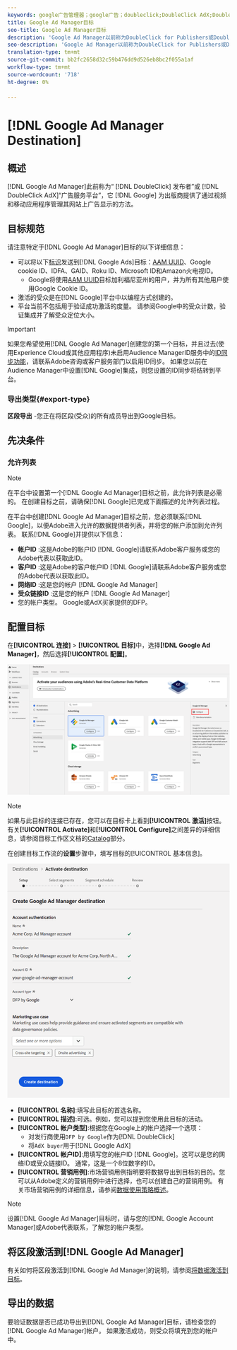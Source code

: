 ```yaml
---
keywords: google广告管理器；google广告；doubleclick;DoubleClick AdX;DoubleClick;Google广告管理器；Google广告管理器
title: Google Ad Manager目标
seo-title: Google Ad Manager目标
description: 'Google Ad Manager以前称为DoubleClick for Publishers或DoubleClick AdX，是Google的广告服务平台，它使出版商能够通过视频和移动应用程序管理其网站上广告的显示。 '
seo-description: 'Google Ad Manager以前称为DoubleClick for Publishers或DoubleClick AdX，是Google的广告服务平台，它使出版商能够通过视频和移动应用程序管理其网站上广告的显示。 '
translation-type: tm+mt
source-git-commit: bb2fc2658d32c59b476dd9d526eb8bc2f055a1af
workflow-type: tm+mt
source-wordcount: '718'
ht-degree: 0%

---
```



# [!DNL Google Ad Manager Destination]

## 概述

[!DNL Google Ad Manager]此前称为“ [!DNL DoubleClick] 发布者”或 [!DNL DoubleClick AdX]“广告服务平台”，它 [!DNL Google] 为出版商提供了通过视频和移动应用程序管理其网站上广告显示的方法。

## 目标规范

请注意特定于[!DNL Google Ad Manager]目标的以下详细信息：

* 可以将以下[标识](../../../identity-service/namespaces.md)发送到[!DNL Google Ads]目标：[AAM UUID](https://experienceleague.adobe.com/docs/audience-manager/user-guide/reference/ids-in-aam.html?lang=en)、Google cookie ID、IDFA、GAID、Roku ID、Microsoft ID和Amazon火电视ID。
   * Google将使用[AAM UUID](https://experienceleague.adobe.com/docs/audience-manager/user-guide/reference/ids-in-aam.html?lang=en)目标加利福尼亚州的用户，并为所有其他用户使用Google Cookie ID。
* 激活的受众是在[!DNL Google]平台中以编程方式创建的。
* 平台当前不包括用于验证成功激活的度量。 请参阅Google中的受众计数，验证集成并了解受众定位大小。

>[!IMPORTANT]
>
>如果您希望使用[!DNL Google Ad Manager]创建您的第一个目标，并且过去(使用Experience Cloud或其他应用程序)未启用Audience ManagerID服务中的[ID同步功能](https://experienceleague.adobe.com/docs/id-service/using/id-service-api/methods/idsync.html)，请联系Adobe咨询或客户服务部门以启用ID同步。 如果您以前在Audience Manager中设置[!DNL Google]集成，则您设置的ID同步将结转到平台。

### 导出类型{#export-type}

**区段导出** -您正在将区段(受众)的所有成员导出到Google目标。

## 先决条件

### 允许列表

>[!NOTE]
>
>在平台中设置第一个[!DNL Google Ad Manager]目标之前，此允许列表是必需的。 在创建目标之前，请确保[!DNL Google]已完成下面描述的允许列表过程。

在平台中创建[!DNL Google Ad Manager]目标之前，您必须联系[!DNL Google]，以便Adobe进入允许的数据提供者列表，并将您的帐户添加到允许列表。 联系[!DNL Google]并提供以下信息：

* **帐户ID** :这是Adobe的帐户ID  [!DNL Google]请联系Adobe客户服务或您的Adobe代表以获取此ID。
* **客户ID** :这是Adobe的客户帐户ID  [!DNL Google]请联系Adobe客户服务或您的Adobe代表以获取此ID。
* **网络ID** :这是您的帐户  [!DNL Google Ad Manager]
* **受众链接ID** :这是您的帐户  [!DNL Google Ad Manager]
* 您的帐户类型。 Google或AdX买家提供的DFP。

## 配置目标

在&#x200B;**[!UICONTROL 连接]** > **[!UICONTROL 目标]**&#x200B;中，选择&#x200B;**[!DNL Google Ad Manager]**，然后选择&#x200B;**[!UICONTROL 配置]**。

![连接Google Ad Manager目标](../../assets/catalog/advertising/google-ad-manager/catalog.png)

>[!NOTE]
>
>如果与此目标的连接已存在，您可以在目标卡上看到&#x200B;**[!UICONTROL 激活]**&#x200B;按钮。 有关&#x200B;**[!UICONTROL Activate]**&#x200B;和&#x200B;**[!UICONTROL Configure]**&#x200B;之间差异的详细信息，请参阅目标工作区文档的[Catalog](../../ui/destinations-workspace.md#catalog)部分。

在创建目标工作流的&#x200B;**设置**&#x200B;步骤中，填写目标的[!UICONTROL 基本信息]。

![基本信息Google Ad Manager](../../assets/catalog/advertising/google-ad-manager/setup.png)

* **[!UICONTROL 名称]**:填写此目标的首选名称。
* **[!UICONTROL 描述]**:可选。例如，您可以提到您使用此目标的活动。
* **[!UICONTROL 帐户类型]**:根据您在Google上的帐户选择一个选项：
   * 对发行商使用`DFP by Google`作为[!DNL DoubleClick]
   * 将`AdX buyer`用于[!DNL Google AdX]
* **[!UICONTROL 帐户ID]**:用填写您的帐户ID  [!DNL Google]。这可以是您的网络ID或受众链接ID。 通常，这是一个8位数字的ID。
* **[!UICONTROL 营销用例]**:市场营销用例指明要将数据导出到目标的目的。您可以从Adobe定义的营销用例中进行选择，也可以创建自己的营销用例。 有关市场营销用例的详细信息，请参阅[数据使用策略概述](../../../data-governance/policies/overview.md)。

>[!NOTE]
>
>设置[!DNL Google Ad Manager]目标时，请与您的[!DNL Google Account Manager]或Adobe代表联系，了解您的帐户类型。

## 将区段激活到[!DNL Google Ad Manager]

有关如何将区段激活到[!DNL Google Ad Manager]的说明，请参阅[将数据激活到目标](../../ui/activate-destinations.md)。

## 导出的数据

要验证数据是否已成功导出到[!DNL Google Ad Manager]目标，请检查您的[!DNL Google Ad Manager]帐户。 如果激活成功，则受众将填充到您的帐户中。